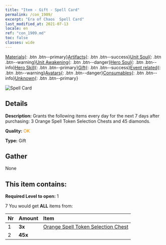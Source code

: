 ```yaml
---
title: "Item - Gift - Spell Card"
permalink: /con_1909/
excerpt: "Era of Chaos  Spell Card"
last_modified_at: 2021-07-13
locale: en
ref: "con_1909.md"
toc: false
classes: wide
---
```

 [Materials](/Items/){: .btn .btn--primary}[Artifacts](/Items/Artifacts/){: .btn .btn--success}[Unit Soul](/Items/UnitSoul/){: .btn .btn--warning}[Unit Awakening](/Items/UnitAwakening/){: .btn .btn--danger}[Hero Soul](/Items/HeroSoul/){: .btn .btn--info}[Hero Skill](/Items/HeroSkill/){: .btn .btn--primary}[Gift](/Items/Gift/){: .btn .btn--success}[Event related](/Items/Events/){: .btn .btn--warning}[Avatars](/Items/Avatars/){: .btn .btn--danger}[Consumables](/Items/Consumables/){: .btn .btn--info}[Unknown](/Items/Unknown/){: .btn .btn--primary}

 ![Spell Card](/images/t/i_907532.png)

## Details
 **Description:** Grants the following items every day for the next 7 days after purchasing: 3 Orange Spell Token Selection Chests and 45 diamonds.

 **Quality:** <span style="color: #FF8C00">OK</span>

 **Type:** Gift

## Gather

  None

## This item contains:

 **Required Level to open:** 1

 7 You would get **ALL** items  from:

  | Nr | Amount |     Item    |
  |:---|:-------|:------------|
  | 1 |  **3x** | [Orange Spell Token Selection Chest](/Items/con_1914/) |  | 
  | 2 |  **45x** | <i class="fas fa-gem"/> |  | 
